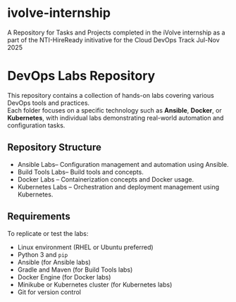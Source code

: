 # ivolve-internship
A Repository for Tasks and Projects completed in the iVolve internship as a part of the NTI-HireReady initivative for the Cloud DevOps Track Jul-Nov 2025
# DevOps Labs Repository

This repository contains a collection of hands-on labs covering various DevOps tools and practices.  
Each folder focuses on a specific technology such as **Ansible**, **Docker**, or **Kubernetes**, with individual labs demonstrating real-world automation and configuration tasks.

## Repository Structure

- Ansible Labs– Configuration management and automation using Ansible.
- Build Tools Labs– Build tools and concepts.
- Docker Labs – Containerization concepts and Docker usage.
- Kubernetes Labs – Orchestration and deployment management using Kubernetes.  

## Requirements

To replicate or test the labs:
- Linux environment (RHEL or Ubuntu preferred)
- Python 3 and `pip`
- Ansible (for Ansible labs)
- Gradle and Maven (for Build Tools labs)
- Docker Engine (for Docker labs)
- Minikube or Kubernetes cluster (for Kubernetes labs)
- Git for version control
